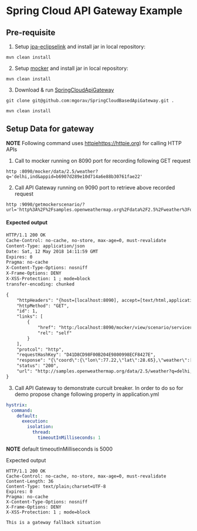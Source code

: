 # Spring Cloud API Gateway Example

## Pre-requisite

1. Setup [jpa-eclipselink](https://github.com/mgorav/jpa-eclipselink) and install jar in local repository:
```
mvn clean install 
```

2. Setup [mocker](https://github.com/mgorav/Mocker) and install jar in local repository:
```
mvn clean install 
```

3. Download & run [SpringCloudApiGateway](https://github.com/mgorav/SpringCloudBasedApiGateway)

```
git clone git@github.com:mgorav/SpringCloudBasedApiGateway.git .

mvn clean install
```

## Setup Data for gateway

**NOTE** Following command uses [httpie]()https://httpie.org) for calling HTTP APIs

1. Call to mocker running on 8090 port for recording following GET request

```
http :8090/mocker/data/2.5/weather?q='delhi,ind&appid=b6907d289e10d714a6e88b30761fae22'
```

2. Call API Gateway running on 9090 port to retrieve above recorded request

```
http :9090/getmockerscenario/?url='http%3A%2F%2Fsamples.openweathermap.org%2Fdata%2F2.5%2Fweather%3Fq%3Ddelhi%2Cind%26appid%3Db6907d289e10d714a6e88b30761fae22'
```

#### Expected output

``` xml
HTTP/1.1 200 OK
Cache-Control: no-cache, no-store, max-age=0, must-revalidate
Content-Type: application/json
Date: Sat, 12 May 2018 14:11:59 GMT
Expires: 0
Pragma: no-cache
X-Content-Type-Options: nosniff
X-Frame-Options: DENY
X-XSS-Protection: 1 ; mode=block
transfer-encoding: chunked

{
    "httpHeaders": "{host=[localhost:8090], accept=[text/html,application/xhtml+xml,application/xml;q=0.9,*/*;q=0.8], upgrade-insecure-requests=[1], cookie=[JSESSIONID.00f59fcc=node05p9x2wen0bg8ghilh3tuflhc2.node0; _ga=GA1.1.1917776611.1522441586; iconSize=32x32; jenkins-timestamper-offset=-7200000], user-agent=[Mozilla/5.0 (Macintosh; Intel Mac OS X 10_12_4) AppleWebKit/603.1.30 (KHTML, like Gecko) Version/10.1 Safari/603.1.30], accept-language=[en-us], accept-encoding=[gzip, deflate], connection=[keep-alive]}",
    "httpMethod": "GET",
    "id": 1,
    "links": [
        {
            "href": "http:/localhost:8090/mocker/view/scenario/servicerequestresponse1",
            "rel": "self"
        }
    ],
    "protcol": "http",
    "requestHashKey": "D41D8CD98F00B204E9800998ECF8427E",
    "response": "{\"coord\":{\"lon\":77.22,\"lat\":28.65},\"weather\":[{\"id\":721,\"main\":\"Haze\",\"description\":\"haze\",\"icon\":\"50d\"}],\"base\":\"stations\",\"main\":{\"temp\":38,\"pressure\":1002,\"humidity\":25,\"temp_min\":38,\"temp_max\":38},\"visibility\":4000,\"wind\":{\"speed\":12.9,\"deg\":180,\"gust\":18},\"clouds\":{\"all\":75},\"dt\":1526122800,\"sys\":{\"type\":1,\"id\":7809,\"message\":0.0091,\"country\":\"IN\",\"sunrise\":1526083322,\"sunset\":1526131995},\"id\":1273294,\"name\":\"Delhi\",\"cod\":200}",
    "status": "200",
    "url": "http://samples.openweathermap.org/data/2.5/weather?q=delhi,ind&appid=b6907d289e10d714a6e88b30761fae22"
}
```

3. Call API Gateway to demonstrate curcuit breaker. In order to do so for demo propose change following property in 
application.yml

``` yaml
hystrix:
  command:
    default:
      execution:
        isolation:
          thread:
            timeoutInMilliseconds: 1
```

**NOTE** default timeoutInMilliseconds is 5000

Expected output
```
HTTP/1.1 200 OK
Cache-Control: no-cache, no-store, max-age=0, must-revalidate
Content-Length: 36
Content-Type: text/plain;charset=UTF-8
Expires: 0
Pragma: no-cache
X-Content-Type-Options: nosniff
X-Frame-Options: DENY
X-XSS-Protection: 1 ; mode=block

This is a gateway fallback situation
```
